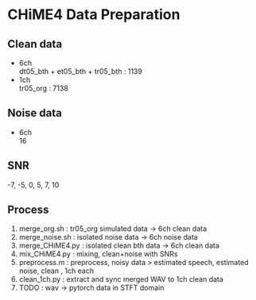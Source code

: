 # CHiME4 Data Preparation

## Clean data  
+ 6ch  
dt05_bth + et05_bth +  tr05_bth : 1139   
+ 1ch  
tr05_org : 7138  
 
## Noise data  
+ 6ch  
16 

## SNR  
-7, -5, 0, 5, 7, 10

## Process  
1. merge_org.sh : tr05_org simulated data -> 6ch clean data    
2. merge_noise.sh  : isolated noise data -> 6ch noise data  
3. merge_CHiME4.py : isolated clean bth data -> 6ch clean data  
4. mix_CHiME4.py   : mixing, clean+noise with SNRs  
5. preprocess.m    : preprocess,  noisy data  > estimated speech, estimated noise, clean , 1ch each  
6. clean_1ch.py    : extract and sync merged WAV to 1ch clean data  
7. TODO :  wav -> pytorch data in STFT domain  
  
